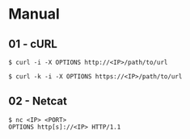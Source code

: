 # Manual

## 01 - cURL

```
$ curl -i -X OPTIONS http://<IP>/path/to/url

$ curl -k -i -X OPTIONS https://<IP>/path/to/url
```

## 02 - Netcat

```
$ nc <IP> <PORT>
OPTIONS http[s]://<IP> HTTP/1.1
```
